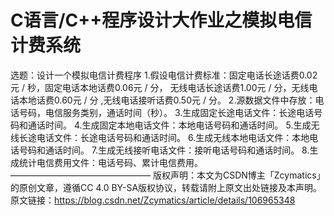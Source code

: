 # C语言/C++程序设计大作业之模拟电信计费系统
选题：设计一个模拟电信计费程序
1.假设电信计费标准：固定电话长途话费0.02元 / 秒，固定电话本地话费0.06元 / 分，
无线电话长途话费1.00元 / 分，无线电话本地话费0.60元 / 分 ,无线电话接听话费0.50元 / 分。
2.源数据文件中存放：电话号码，电信服务类别，通话时间（秒）。
3.生成固定长途电话文件：长途电话号码和通话时间。
4.生成固定本地电话文件：本地电话号码和通话时间。
5.生成无线长途电话文件：长途电话号码和通话时间。
6.生成无线本地电话文件：本地电话号码和通话时间。
7.生成无线接听电话文件：接听电话号码和通话时间。
8.生成统计电信费用文件：电话号码、累计电信费用。
————————————————
版权声明：本文为CSDN博主「Zcymatics」的原创文章，遵循CC 4.0 BY-SA版权协议，转载请附上原文出处链接及本声明。
原文链接：https://blog.csdn.net/Zcymatics/article/details/106965348
